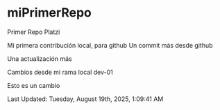 # miPrimerRepo
Primer Repo Platzi

Mi primera contribución local, para github
Un commit más desde github


Una actualización más

Cambios desde mi rama local dev-01

Esto es un cambio

<!--RECENT_ACTIVITY:start-->
<!--RECENT_ACTIVITY:end-->

<!--RECENT_ACTIVITY:last_update-->
Last Updated: Tuesday, August 19th, 2025, 1:09:41 AM
<!--RECENT_ACTIVITY:last_update_end-->
